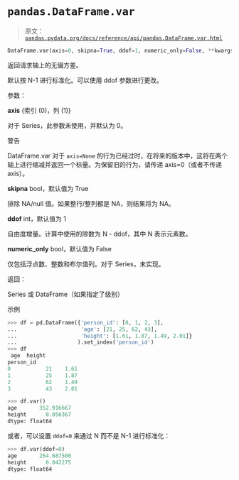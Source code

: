 # `pandas.DataFrame.var`

> 原文：[`pandas.pydata.org/docs/reference/api/pandas.DataFrame.var.html`](https://pandas.pydata.org/docs/reference/api/pandas.DataFrame.var.html)

```py
DataFrame.var(axis=0, skipna=True, ddof=1, numeric_only=False, **kwargs)
```

返回请求轴上的无偏方差。

默认按 N-1 进行标准化。可以使用 ddof 参数进行更改。

参数：

**axis** {索引 (0)，列 (1)}

对于 Series，此参数未使用，并默认为 0。

警告

DataFrame.var 对于 `axis=None` 的行为已经过时，在将来的版本中，这将在两个轴上进行缩减并返回一个标量。为保留旧的行为，请传递 axis=0（或者不传递 axis）。

**skipna** bool，默认值为 True

排除 NA/null 值。如果整行/整列都是 NA，则结果将为 NA。

**ddof** int，默认值为 1

自由度增量。计算中使用的除数为 N - ddof，其中 N 表示元素数。

**numeric_only** bool，默认值为 False

仅包括浮点数、整数和布尔值列。对于 Series，未实现。

返回：

Series 或 DataFrame（如果指定了级别）

示例

```py
>>> df = pd.DataFrame({'person_id': [0, 1, 2, 3],
...                    'age': [21, 25, 62, 43],
...                    'height': [1.61, 1.87, 1.49, 2.01]}
...                   ).set_index('person_id')
>>> df
 age  height
person_id
0           21    1.61
1           25    1.87
2           62    1.49
3           43    2.01 
```

```py
>>> df.var()
age       352.916667
height      0.056367
dtype: float64 
```

或者，可以设置 `ddof=0` 来通过 N 而不是 N-1 进行标准化：

```py
>>> df.var(ddof=0)
age       264.687500
height      0.042275
dtype: float64 
```
